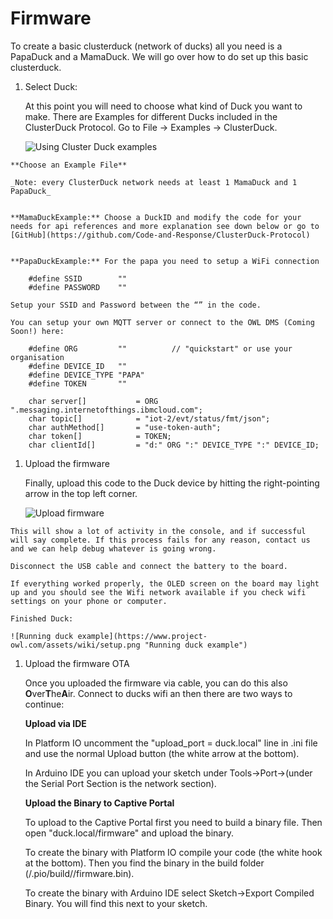 # Firmware

To create a basic clusterduck \(network of ducks\) all you need is a PapaDuck and a MamaDuck. We will go over how to do set up this basic clusterduck.

1. Select Duck:

   At this point you will need to choose what kind of Duck you want to make. There are Examples for different Ducks included in the ClusterDuck Protocol. Go to File -&gt; Examples -&gt; ClusterDuck.

   ![Using Cluster Duck examples](https://www.project-owl.com/assets/wiki/arduino_examples.png)

```text
**Choose an Example File** 

_Note: every ClusterDuck network needs at least 1 MamaDuck and 1 PapaDuck_


**MamaDuckExample:** Choose a DuckID and modify the code for your needs for api references and more explanation see down below or go to [GitHub](https://github.com/Code-and-Response/ClusterDuck-Protocol)


**PapaDuckExample:** For the papa you need to setup a WiFi connection 

    #define SSID        ""
    #define PASSWORD    ""

Setup your SSID and Password between the “” in the code.

You can setup your own MQTT server or connect to the OWL DMS (Coming Soon!) here:

    #define ORG         ""          // "quickstart" or use your organisation
    #define DEVICE_ID   ""
    #define DEVICE_TYPE "PAPA"
    #define TOKEN       ""

    char server[]           = ORG ".messaging.internetofthings.ibmcloud.com";
    char topic[]            = "iot-2/evt/status/fmt/json";
    char authMethod[]       = "use-token-auth";
    char token[]            = TOKEN;
    char clientId[]         = "d:" ORG ":" DEVICE_TYPE ":" DEVICE_ID;
```

1. Upload the firmware

   Finally, upload this code to the Duck device by hitting the right-pointing arrow in the top left corner.

   ![Upload firmware](https://www.project-owl.com/assets/wiki/arduino_upload.png)

```text
This will show a lot of activity in the console, and if successful will say complete. If this process fails for any reason, contact us and we can help debug whatever is going wrong.

Disconnect the USB cable and connect the battery to the board.

If everything worked properly, the OLED screen on the board may light up and you should see the Wifi network available if you check wifi settings on your phone or computer.

Finished Duck:

![Running duck example](https://www.project-owl.com/assets/wiki/setup.png "Running duck example")
```

1. Upload the firmware OTA

   Once you uploaded the firmware via cable, you can do this also **O**ver**T**he**A**ir. Connect to ducks wifi an then there are two ways to continue:

   **Upload via IDE**

   In Platform IO uncomment the "upload\_port = duck.local" line in .ini file and use the normal Upload button \(the white arrow at the bottom\).

   In Arduino IDE you can upload your sketch under Tools-&gt;Port-&gt;\(under the Serial Port Section is the network section\).

   **Upload the Binary to Captive Portal**

   To upload to the Captive Portal first you need to build a binary file. Then open "duck.local/firmware" and upload the binary.

   To create the binary with Platform IO compile your code \(the white hook at the bottom\). Then you find the binary in the build folder \(/.pio/build//firmware.bin\).

   To create the binary with Arduino IDE select Sketch-&gt;Export Compiled Binary. You will find this next to your sketch.

